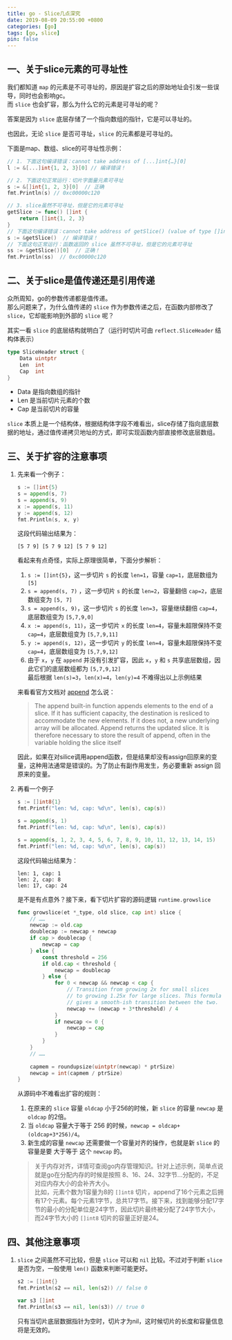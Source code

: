 ```yaml
---
title: go - Slice几点深究
date: 2019-08-09 20:55:00 +0800
categories: [go]
tags: [go, slice]
pin: false
---
```


## 一、关于slice元素的可寻址性
我们都知道 `map` 的元素是不可寻址的，原因是扩容之后的原始地址会引发一些误导，同时也会影响gc。  
而 `slice` 也会扩容，那么为什么它的元素是可寻址的呢？

答案是因为 `slice` 底层存储了一个指向数组的指针，它是可以寻址的。

也因此，无论 `slice` 是否可寻址，`slice` 的元素都是可寻址的。  

下面是map、数组、slice的可寻址性示例：
```go
// 1. 下面这句编译错误：cannot take address of [...]int{…}[0]
l := &[...]int{1, 2, 3}[0] // 编译错误！

// 2. 下面这句正常运行：切片字面量元素可寻址
s := &[]int{1, 2, 3}[0]  // 正确
fmt.Println(s) // 0xc00000c120

// 3. slice虽然不可寻址，但是它的元素可寻址
getSlice := func() []int {
	return []int{1, 2, 3}
}
// 下面这句编译错误：cannot take address of getSlice() (value of type []int)
s := &getSlice()  // 编译错误！
// 下面这句正常运行：函数返回的 slice 虽然不可寻址，但是它的元素可寻址
ss := &getSlice()[0]  // 正确！
fmt.Println(ss)  // 0xc00000c120
```
## 二、关于slice是值传递还是引用传递
众所周知，go的参数传递都是值传递。  
那么问题来了，为什么值传递的 `slice` 作为参数传递之后，在函数内部修改了 `slice`，它却能影响到外部的 `slice` 呢？

其实一看 `slice` 的底层结构就明白了（运行时切片可由 `reflect.SliceHeader` 结构体表示）
```go
type SliceHeader struct {
    Data uintptr
    Len  int
    Cap  int
}
```
- Data 是指向数组的指针
- Len 是当前切片元素的个数
- Cap 是当前切片的容量

`slice` 本质上是一个结构体，根据结构体字段不难看出，slice存储了指向底层数据的地址，通过值传递拷贝地址的方式，即可实现函数内部直接修改底层数组。

## 三、关于扩容的注意事项
1. 先来看一个例子：
    ```go
    s := []int{5}
    s = append(s, 7)
    s = append(s, 9)
    x := append(s, 11)
    y := append(s, 12)
    fmt.Println(s, x, y)
    ```
    这段代码输出结果为：
    ```text
    [5 7 9] [5 7 9 12] [5 7 9 12]
    ```
    看起来有点奇怪，实际上原理很简单，下面分步解析：
    1. `s := []int{5}`，这一步切片 `s` 的长度 `len=1`，容量 `cap=1`，底层数组为 `[5]`
    2. `s = append(s, 7)` ，这一步切片 `s` 的长度 `len=2`，容量翻倍 `cap=2`，底层数组变为 `[5, 7]`
    3. `s = append(s, 9)`，这一步切片 `s` 的长度 `len=3`，容量继续翻倍 `cap=4`，底层数组变为 `[5,7,9,0]`
    4. `x := append(s, 11)`，这一步切片 `x` 的长度 `len=4`，容量未超限保持不变 `cap=4`，底层数组变为 `[5,7,9,11]`
    5. `y := append(s, 12)`，这一步切片 `y` 的长度 `len=4`，容量未超限保持不变 `cap=4`，底层数组变为 `[5,7,9,12]`
    6. 由于 `x`，`y` 在 `append` 并没有引发扩容，因此 `x`，`y` 和 `s` 共享底层数组，因此它们的底层数组都为 `[5,7,9,12]`  
        最后根据 `len(s)=3`，`len(x)=4`，`len(y)=4` 不难得出以上示例结果

    来看看官方文档对 [append](https://pkg.go.dev/builtin#append) 怎么说：
    >The append built-in function appends elements to the end of a slice. If it has sufficient capacity, the destination is resliced to accommodate the new elements. If it does not, a new underlying array will be allocated. Append returns the updated slice. It is therefore necessary to store the result of append, often in the variable holding the slice itself

    因此，如果在对silice调用append函数，但是结果却没有assign回原来的变量，这种用法通常是错误的。为了防止有副作用发生，务必要重新 assign 回原来的变量。
2. 再看一个例子
    ```go
    s := []int8{1}
    fmt.Printf("len: %d, cap: %d\n", len(s), cap(s))

    s = append(s, 1)
    fmt.Printf("len: %d, cap: %d\n", len(s), cap(s))

    s = append(s, 1, 2, 3, 4, 5, 6, 7, 8, 9, 10, 11, 12, 13, 14, 15)
    fmt.Printf("len: %d, cap: %d\n", len(s), cap(s))
    ```
    这段代码输出结果为：
    ```text
    len: 1, cap: 1
    len: 2, cap: 8
    len: 17, cap: 24
    ```
    是不是有点意外？接下来，看下切片扩容的源码逻辑 `runtime.growslice`
    ```go
    func growslice(et *_type, old slice, cap int) slice {
        // ……
        newcap := old.cap
        doublecap := newcap + newcap
        if cap > doublecap {
            newcap = cap
        } else {
            const threshold = 256
            if old.cap < threshold {
                newcap = doublecap
            } else {
                for 0 < newcap && newcap < cap {
                    // Transition from growing 2x for small slices
                    // to growing 1.25x for large slices. This formula
                    // gives a smooth-ish transition between the two.
                    newcap += (newcap + 3*threshold) / 4
                }
                if newcap <= 0 {
                    newcap = cap
                }
            }
        }
        // ……
        
        capmem = roundupsize(uintptr(newcap) * ptrSize)
        newcap = int(capmem / ptrSize)
    }
    ```
    从源码中不难看出扩容的规则：
    1. 在原来的 `slice` 容量 `oldcap` 小于256的时候，新 `slice` 的容量 `newcap` 是 `oldcap` 的2倍。
    2. 当 `oldcap` 容量大于等于 256 的时候，`newcap = oldcap+(oldcap+3*256)/4`。
    3. 新生成的容量 `newcap` 还需要做一个容量对齐的操作，也就是新 `slice` 的容量是要 大于等于 这个 `newcap` 的。

    >关于内存对齐，详情可查阅go内存管理知识。针对上述示例，简单点说就是go在分配内存的时候是按照 8、16、24、32字节...分配的，不足对应内存大小的会补齐大小。  
    比如，元素个数为1容量为8的 `[]int8` 切片，append了16个元素之后拥有17个元素。每个元素1字节，总共17字节。接下来，找到能够分配17字节的最小的分配单位是24字节，因此切片最终被分配了24字节大小，而24字节大小的 `[]int8` 切片的容量正好是24。

## 四、其他注意事项

1. `slice` 之间虽然不可比较，但是 `slice` 可以和 `nil` 比较。不过对于判断 `slice` 是否为空，一般使用 `len()` 函数来判断可能更好。
    ```go
    s2 := []int{}
    fmt.Println(s2 == nil, len(s2)) // false 0

    var s3 []int
    fmt.Println(s3 == nil, len(s3)) // true 0
    ```
    只有当切片底层数据指针为空时，切片才为nil，这时候切片的长度和容量信息将是无效的。
